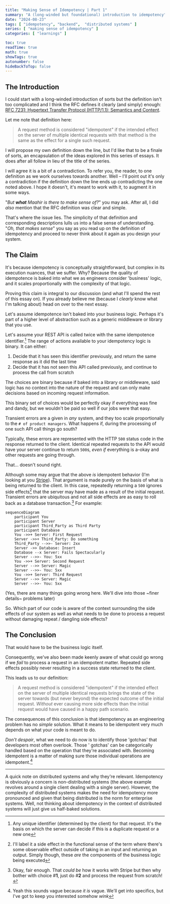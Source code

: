 ```yaml
---
title: "Making Sense of Idempotency | Part 1"
summary: "A (long-winded but foundational) introduction to idempotency"
date: "2024-08-23"
tags: [ "idempotency", "backend",  "distributed systems" ]
series: [ "making sense of idempotency" ]
categories: [ "learnings" ]

toc: true
readTime: true
math: true
showTags: true
autonumber: false
hideBackToTop: false
---
```


## The Introduction

I could start with a long-winded introduction of sorts but the definition isn't too complicated and I think the RFC
defines it clearly (and simply)
enough: [RFC 7231: Hypertext Transfer Protocol (HTTP/1.1): Semantics and Content](https://www.rfc-editor.org/rfc/rfc7231#section-4.2.2).

Let me note that definition here:

> A request method is considered "idempotent" if the intended effect on the server of multiple identical requests with
> that method is the same as the effect for a single such request.

I will propose my own definition down the line, but I'd like that to be a finale of sorts, an encapsulation of the ideas
explored in this series of essays. It does after all follow in lieu of the title of the series.

I will agree it is a bit of a contradiction. To refer you, the reader, to one definition as we work ourselves towards
another. Well – I'll point out it's only a contradiction if the definition down the line ends up contradicting the one
noted above. I hope it doesn't, it's meant to work with it, to augment it in some ways.

"*But **what** Maahir is there to make sense of?*" you may ask. After all, I did *also* mention that the RFC definition
was clear and simple.

That's where the issue lies. The simplicity of that definition and corresponding descriptions lulls us into a false
sense of understanding. "*Oh, that makes sense*" you say as you read up on the definition of idempotency and proceed to
never think about it again as you design your system.

## The Claim

It's because idempotency is conceptually straightforward, but complex in its execution nuances, that we suffer. Why?
Because the quality of idempotence is baked into what we as engineers consider 'business' logic, and it scales
proportionally with the complexity of that logic.

Proving this claim is integral to our discussion (and what I'll spend the rest of this essay on). If you already believe
me (because I _clearly_ know what I'm talking about) head on over to the next essay.

Let's assume idempotence isn't baked into your business logic. Perhaps it's part of a higher level of abstraction such
as a generic middleware or library that you use.

Let's assume your REST API is called twice with the same idempotence identifier.[^1] The range of actions available to
your idempotency logic is binary. It can either:

1. Decide that it has seen this identifier previously, and return the same response as it did the last time
2. Decide that it has not seen this API called previously, and continue to process the call from scratch

The choices are binary because if baked into a library or middleware, said logic has no context into the nature of the
request and can only make decisions based on incoming request information.

This binary set of choices would be perfectly okay if everything was fine and dandy, but we wouldn't be paid so well if
our jobs were that easy.

Transient errors are a given in *any* system, and they too scale proportionally to the
`# of product managers`. What happens if, during the processing of one such API call things go south?

Typically, these errors are represented with the HTTP `500` status code in the response returned to the client.
Identical repeated requests to the API would have your server continue to return `500`s, *even if* everything is a-okay
and other requests are going through.

That... doesn't sound right.

Although some may argue that the above *is* idempotent behavior (I'm looking at
you [Stripe](https://docs.stripe.com/api/idempotent_requests)). That argument is made purely on the basis of what
is being returned to the client. In this case, repeatedly returning a `500` ignores side effects[^2] that the server may
have made as a result of the initial request. Transient errors are ubiquitous and not all side effects are as easy to
roll back as a database transaction.[^3] For example:

```mermaid
sequenceDiagram
    participant You
    participant Server
    participant Third_Party as Third Party
    participant Database
    You ->>+ Server: First Request
    Server ->>+ Third_Party: Do something
    Third_Party -->>- Server: 2xx
    Server ->> Database: Insert
    Database --x Server: Fails Spectacularly
    Server -->>- You: 5xx
    You ->>+ Server: Second Request
    Server -->> Server: Magic
    Server -->>- You: 5xx
    You ->>+ Server: Third Request
    Server -->> Server: Magic
    Server -->>- You: 5xx
```

(Yes, there are many things going wrong here. We'll dive into those ~finer details~ problems later)

So. Which part of our code is aware of the context surrounding the side effects of our system as well as what needs to
be done to process a request without damaging repeat / dangling side effects?

## The Conclusion

That would have to be the business logic itself.

Consequently, we've also been made keenly aware of what could go wrong if we _fail_ to process a request in an
idempotent matter. Repeated side effects possibly never resulting in a success state returned to the client.

This leads us to our definition:

> A request method is considered "idempotent" if the intended effect on the server of multiple identical requests brings
> the state of the server towards (but never beyond) the expected outcome of the initial request. _Without_ ever
> causing more side effects than the initial request would have caused in a happy path scenario.

The consequences of this conclusion is that idempotency as an engineering problem has no _simple_ solution. What it
means to be idempotent very much depends on what your code is meant to do.

_Don't despair_, what we need to do now is to identify those 'gotchas' that developers most often overlook. Those '
gotchas' can be categorically handled based on the operation that they're associated with. Becoming idempotent is a
matter of making sure those individual operations are idempotent.[^4]

---

A quick note on distributed systems and why they're relevant. Idempotency is obviously a concern is non-distributed
systems (the above example revolves around a single client dealing with a single server). However, the complexity of
distributed systems makes the need for idempotency more pronounced and given that being distributed is the norm for
enterprise systems. Well, not thinking about idempotency in the context of distributed systems will just give us
half-baked solutions.

[^1]: Any unique identifier (determined by the client) for that request. It's the basis on which the server can decide
if this is a duplicate request or a new one
[^2]: I'll label it a side effect in the functional sense of the term where there's some observable effect outside of
taking in an input and returning an output. Simply though, these _are_ the components of the business logic being
executed
[^3]: Okay, fair enough. That *could be* how it works with Stripe but then why bother with choice #**1**, just do #**2**
and process the request from scratch!
[^4]: Yeah this sounds vague because _it is_ vague. We'll get into specifics, but I've got to keep you interested
somehow *wink*
